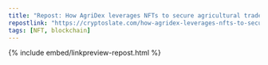 ```yaml
---
title: "Repost: How AgriDex leverages NFTs to secure agricultural trade: Interview"
repostlink: "https://cryptoslate.com/how-agridex-leverages-nfts-to-secure-agricultural-trade-interview/"
tags: [NFT, blockchain]
---
```


{% include embed/linkpreview-repost.html %}
